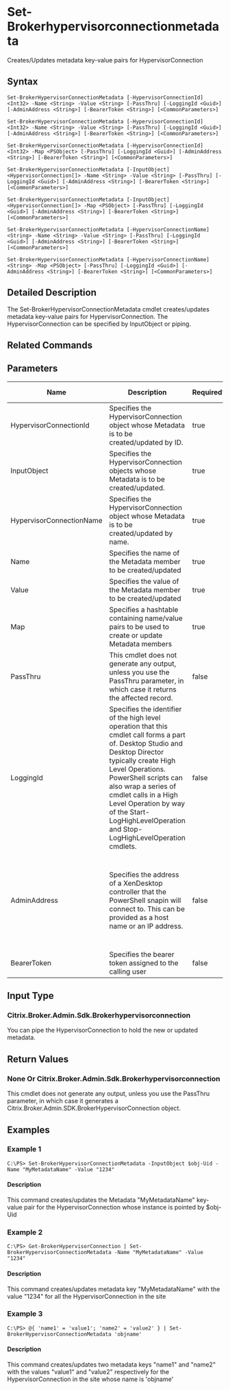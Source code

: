 ﻿
# Set-Brokerhypervisorconnectionmetadata
Creates/Updates metadata key-value pairs for HypervisorConnection
## Syntax
```
Set-BrokerHypervisorConnectionMetadata [-HypervisorConnectionId] <Int32> -Name <String> -Value <String> [-PassThru] [-LoggingId <Guid>] [-AdminAddress <String>] [-BearerToken <String>] [<CommonParameters>]

Set-BrokerHypervisorConnectionMetadata [-HypervisorConnectionId] <Int32> -Name <String> -Value <String> [-PassThru] [-LoggingId <Guid>] [-AdminAddress <String>] [-BearerToken <String>] [<CommonParameters>]

Set-BrokerHypervisorConnectionMetadata [-HypervisorConnectionId] <Int32> -Map <PSObject> [-PassThru] [-LoggingId <Guid>] [-AdminAddress <String>] [-BearerToken <String>] [<CommonParameters>]

Set-BrokerHypervisorConnectionMetadata [-InputObject] <HypervisorConnection[]> -Name <String> -Value <String> [-PassThru] [-LoggingId <Guid>] [-AdminAddress <String>] [-BearerToken <String>] [<CommonParameters>]

Set-BrokerHypervisorConnectionMetadata [-InputObject] <HypervisorConnection[]> -Map <PSObject> [-PassThru] [-LoggingId <Guid>] [-AdminAddress <String>] [-BearerToken <String>] [<CommonParameters>]

Set-BrokerHypervisorConnectionMetadata [-HypervisorConnectionName] <String> -Name <String> -Value <String> [-PassThru] [-LoggingId <Guid>] [-AdminAddress <String>] [-BearerToken <String>] [<CommonParameters>]

Set-BrokerHypervisorConnectionMetadata [-HypervisorConnectionName] <String> -Map <PSObject> [-PassThru] [-LoggingId <Guid>] [-AdminAddress <String>] [-BearerToken <String>] [<CommonParameters>]
```
## Detailed Description
The Set-BrokerHypervisorConnectionMetadata cmdlet creates/updates metadata key-value pairs for HypervisorConnection. The HypervisorConnection can be specified by InputObject or piping.


## Related Commands

## Parameters
| Name   | Description | Required? | Pipeline Input | Default Value |
| --- | --- | --- | --- | --- |
| HypervisorConnectionId | Specifies the HypervisorConnection object whose Metadata is to be created/updated by ID. | true | true (ByValue) |  |
| InputObject | Specifies the HypervisorConnection objects whose Metadata is to be created/updated. | true | true (ByValue) |  |
| HypervisorConnectionName | Specifies the HypervisorConnection object whose Metadata is to be created/updated by name. | true | true (ByValue, ByPropertyName) |  |
| Name | Specifies the name of the Metadata member to be created/updated | true | true (ByPropertyName) |  |
| Value | Specifies the value of the Metadata member to be created/updated | true | true (ByPropertyName) |  |
| Map | Specifies a hashtable containing name/value pairs to be used to create or update Metadata members | true | true (ByValue) |  |
| PassThru | This cmdlet does not generate any output, unless you use the PassThru parameter, in which case it returns the affected record. | false | false | False |
| LoggingId | Specifies the identifier of the high level operation that this cmdlet call forms a part of. Desktop Studio and Desktop Director typically create High Level Operations. PowerShell scripts can also wrap a series of cmdlet calls in a High Level Operation by way of the Start-LogHighLevelOperation and Stop-LogHighLevelOperation cmdlets. | false | false |  |
| AdminAddress | Specifies the address of a XenDesktop controller that the PowerShell snapin will connect to. This can be provided as a host name or an IP address. | false | false | Localhost. Once a value is provided by any cmdlet, this value will become the default. |
| BearerToken | Specifies the bearer token assigned to the calling user | false | false |  |

## Input Type

### Citrix.Broker.Admin.Sdk.Brokerhypervisorconnection
You can pipe the HypervisorConnection to hold the new or updated metadata.
## Return Values

### None Or Citrix.Broker.Admin.Sdk.Brokerhypervisorconnection
This cmdlet does not generate any output, unless you use the PassThru parameter, in which case it generates a Citrix.Broker.Admin.SDK.BrokerHypervisorConnection object.
## Examples

### Example 1
```
C:\PS> Set-BrokerHypervisorConnectionMetadata -InputObject $obj-Uid -Name "MyMetadataName" -Value "1234"
```
#### Description
This command creates/updates the Metadata "MyMetadataName" key-value pair for the HypervisorConnection whose instance is pointed by \$obj-Uid
### Example 2
```
C:\PS> Get-BrokerHypervisorConnection | Set-BrokerHypervisorConnectionMetadata -Name "MyMetadataName" -Value "1234"
```
#### Description
This command creates/updates metadata key "MyMetadataName" with the value "1234" for all the HypervisorConnection in the site
### Example 3
```
C:\PS> @{ 'name1' = 'value1'; 'name2' = 'value2' } | Set-BrokerHypervisorConnectionMetadata 'objname'
```
#### Description
This command creates/updates two metadata keys "name1" and "name2" with the values "value1" and "value2" respectively for the HypervisorConnection in the site whose name is 'objname'
